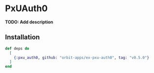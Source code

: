 # PxUAuth0

**TODO: Add description**

## Installation

```elixir
def deps do
  [
    {:pxu_auth0, github: "orbit-apps/ex-pxu-auth0", tag: "v0.5.0"}
  ]
end
```
